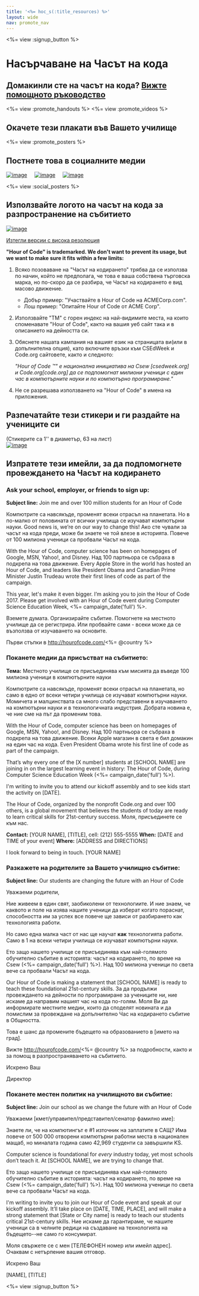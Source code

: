 ```yaml
---
title: '<%= hoc_s(:title_resources) %>'
layout: wide
nav: promote_nav
---
```

<%= view :signup_button %>

<link rel="stylesheet" type="text/css" href="/css/promote-page.css"></link>

# Насърчаване на Часът на кода

## Домакинли сте на часът на кода? [Вижте помощното ръководство](<%= resolve_url('/how-to') %>)

<%= view :promote_handouts %> <%= view :promote_videos %>

<a id="posters"></a>

## Окачете тези плакати във Вашето училище

<%= view :promote_posters %>

<a id="social"></a>

## Постнете това в социалните медии

[![image](/images/fit-250/social-1.jpg)](/images/social-1.jpg)&nbsp;&nbsp;&nbsp;&nbsp; [![image](/images/fit-250/social-2.jpg)](/images/social-2.jpg)&nbsp;&nbsp;&nbsp;&nbsp; [![image](/images/fit-250/social-3.jpg)](/images/social-3.jpg)&nbsp;&nbsp;&nbsp;&nbsp;

<%= view :social_posters %>

<a id="logo"></a>

## Използвайте логото на часът на кода за разпространение на събитието

[![image](<%= localized_image('/images/fit-200/hour-of-code-logo.png') %>)](<%= localized_image('/images/hour-of-code-logo.png') %>)

[Изтегли версии с висока резолюция](http://images.code.org/share/hour-of-code-logo.zip)

**"Hour of Code" is trademarked. We don't want to prevent its usage, but we want to make sure it fits within a few limits:**

1. Всяко позоваване на "Часът на кодирането" трябва да се използва по начин, който не предполага, че това е ваша собствена търговска марка, но по-скоро да се разбира, че Часът на кодирането е вид масово движение.
    
    - Добър пример: "Участвайте в Hour of Code на ACMECorp.com". 
    - Лош пример: "Опитайте Hour of Code от ACME Corp".
2. Използвайте "ТМ" с горен индекс на най-видимите места, на които споменавате "Hour of Code", както на вашия уеб сайт така и в описанието на дейността си.
3. Обяснете нашата кампания на вашият език на страницата ви(или в допълнителна опция), като включите връзки към CSEdWeek и Code.org сайтовете, както и следното:
    
    *"Hour of Code ™" е национална инициатива на Csew [csedweek.org] и Code.org[code.org] да се подпомогнат милиони ученици с един час в компютърните науки и по компютърно програмиране."*

4. Не се разрешава използването на "Hour of Code" в имена на приложения.

<a id="stickers"></a>

## Разпечатайте тези стикери и ги раздайте на учениците си

(Стикерите са 1'' в диаметър, 63 на лист)  
[![image](/images/fit-250/hour-of-code-stickers.png)](/images/hour-of-code-stickers.pdf)

<a id="sample-emails"></a>

## Изпратете тези имейли, за да подпомогнете провеждането на Часът на кодирането

<a id="email"></a>

### Ask your school, employer, or friends to sign up:

**Subject line:** Join me and over 100 million students for an Hour of Code

Компютрите са навсякъде, променят всеки отрасъл на планетата. Но в по-малко от половината от всички училища се изучават компютърни науки. Good news is, we’re on our way to change this! Ако сте чували за часът на кода преди, може би знаете че той влезе в историята. Повече от 100 милиона ученици са пробвали Часът на кода.

With the Hour of Code, computer science has been on homepages of Google, MSN, Yahoo!, and Disney. Над 100 партньора се събраха в подкрепа на това движение. Every Apple Store in the world has hosted an Hour of Code, and leaders like President Obama and Canadian Prime Minister Justin Trudeau wrote their first lines of code as part of the campaign.

This year, let's make it even bigger. I’m asking you to join the Hour of Code 2017. Please get involved with an Hour of Code event during Computer Science Education Week, <%= campaign_date('full') %>.

Вземете думата. Организирайте събитие. Помогнете на местното училище да се регистрира. Или пробвайте сами - всеки може да се възползва от изучаването на основите.

Първи стъпки в http://hourofcode.com/<%= @country %>

<a id="media-pitch"></a>

### Поканете медии да присъстват на събитието:

**Тема:** Местното училище се присъединява към мисията да въведе 100 милиона ученици в компютърните науки

Компютрите са навсякъде, променят всеки отрасъл на планетата, но само в едно от всеки четири училища се изучават компютърни науки. Момичета и малцинствата са много слабо представени в изучаването на компютърни науки и в технологичната индустрия. Добрата новина е, че ние сме на път да променим това.

With the Hour of Code, computer science has been on homepages of Google, MSN, Yahoo!, and Disney. Над 100 партньора се събраха в подкрепа на това движение. Всеки Apple магазин в света е бил домакин на един час на кода. Even President Obama wrote his first line of code as part of the campaign.

That’s why every one of the [X number] students at [SCHOOL NAME] are joining in on the largest learning event in history: The Hour of Code, during Computer Science Education Week (<%= campaign_date('full') %>).

I'm writing to invite you to attend our kickoff assembly and to see kids start the activity on [DATE].

The Hour of Code, organized by the nonprofit Code.org and over 100 others, is a global movement that believes the students of today are ready to learn critical skills for 21st-century success. Моля, присъединете се към нас.

**Contact:** [YOUR NAME], [TITLE], cell: (212) 555-5555 **When:** [DATE and TIME of your event] **Where:** [ADDRESS and DIRECTIONS]

I look forward to being in touch. [YOUR NAME]

<a id="parents"></a>

### Разкажете на родителите за Вашето училищно събитие:

**Subject line:** Our students are changing the future with an Hour of Code

Уважаеми родители,

Ние живеем в един свят, заобиколени от технологиите. И ние знаем, че каквото и поле на изява нашите ученици да изберат когато пораснат, способността им за успех все повече ще зависи от разбирането как технологията работи.

Но само една малка част от нас ще научат **как** технологията работи. Само в 1 на всеки четири училища се изучават компютърни науки.

Ето защо нашето училище се присъединява към най-голямото обучително събитие в историята: часът на кодирането, по време на Csew (<%= campaign_date('full') %>). Над 100 милиона ученици по света вече са пробвали Часът на кода.

Our Hour of Code is making a statement that [SCHOOL NAME] is ready to teach these foundational 21st-century skills. За да продължи провеждането на дейности по програмиране за учениците ни, ние искаме да направим нашият час на кода по-голям. Моля Ви да информирате местните медии, които да споделят новината и да помислим за провеждане на допълнително Час на кодирането събитие в Общността.

Това е шанс да промените бъдещето на образованието в [името на град].

Вижте http://hourofcode.com/<%= @country %> за подробности, както и за помощ в разпространяването на събитието.

Искрено Ваш

Директор

<a id="politicians"></a>

### Поканете местен политик на училищното ви събитие:

**Subject line:** Join our school as we change the future with an Hour of Code

Уважаеми [кмет/управител/представител/сенатор фамилно име]:

Знаете ли, че на компютингът е #1 източник на заплатите в САЩ? Има повече от 500 000 отворени компютърни работни места в национален мащаб, но миналата година само 42,969 студенти са завършили KS.

Computer science is foundational for *every* industry today, yet most schools don’t teach it. At [SCHOOL NAME], we are trying to change that.

Ето защо нашето училище се присъединява към най-голямото обучително събитие в историята: часът на кодирането, по време на Csew (<%= campaign_date('full') %>). Над 100 милиона ученици по света вече са пробвали Часът на кода.

I'm writing to invite you to join our Hour of Code event and speak at our kickoff assembly. It’ll take place on [DATE, TIME, PLACE], and will make a strong statement that [State or City name] is ready to teach our students critical 21st-century skills. Ние искаме да гарантираме, че нашите ученици са в челните редици на създаване на технологията на бъдещето--не само го консумират.

Моля свържете се с мен [ТЕЛЕФОНЕН номер или имейл адрес]. Очаквам с нетърпение вашия отговор.

Искрено Ваш

[NAME], [TITLE]

<%= view :signup_button %>